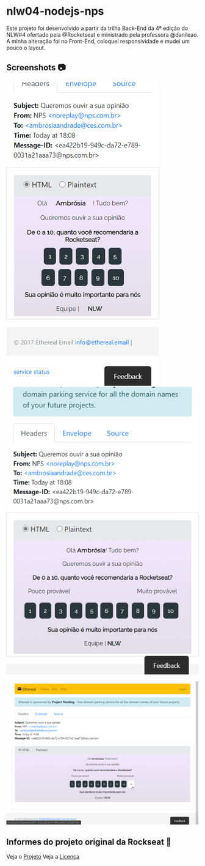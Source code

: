 # nlw04-nodejs-nps

Este projeto foi desenvolvido a partir da trilha Back-End da 4ª edição do NLW#4 ofertado pela @Rocketseat e ministrado pela professora @danileao. 
A minha alteração foi no Front-End, coloquei responsividade e mudei um pouco o layout. 

## Screenshots :camera:

<p align="center">
  <p align="inline">
    <img src="/img/Shot%200001.png">
    &nbsp;
    <img src="/img/Shot%200002.png">
  </p>
  <img src="/img/Shot%200004.png">
</p>



## Informes do projeto original da Rockseat :rocket:

Veja o [Projeto][project]
Veja a [Licença][license]

<!-- Markdown link & img dfn's -->
[project]:https://github.com/rocketseat-education/nlw-04-nodejs
[license]:https://github.com/rocketseat-education/nlw-04-nodejs/blob/main/LICENSE.md
